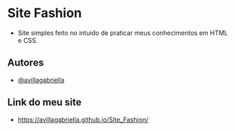 # Site Fashion
- Site simples feito no intuido de praticar meus conhecimentos em HTML e CSS.
## Autores

- [@avillagabriella](https://www.github.com/avillagabriella)


## Link do meu site
- https://avillagabriella.github.io/Site_Fashion/








 
